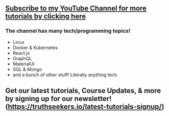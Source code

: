 ## [Subscribe to my YouTube Channel for more tutorials by clicking here](https://www.youtube.com/channel/UCa0s8d-23qP7RmIMZ54x7Ug)

### The channel has many tech/programming topics!

- Linux
- Docker & Kubernetes
- React.js
- GraphQL
- MaterialUI
- SQL & Mongo
- and a bunch of other stuff! Literally anything tech.

## Get our latest tutorials, Course Updates, & more by signing up for our newsletter!(https://truthseekers.io/latest-tutorials-signup/)
